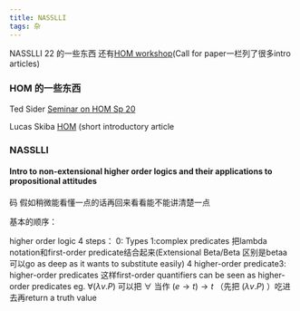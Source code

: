 ```yaml
---
title: NASSLLI
tags: 杂
---
```


NASSLLI 22 的一些东西 还有[HOM workshop](https://ml-la.github.io/higherordermetaphysics/index.html)(Call for paper一栏列了很多intro articles)

<!--more-->

### HOM 的一些东西

Ted Sider [Seminar on HOM Sp 20](http://tedsider.org/teaching/higher_order_20/higher_order_20.html)

Lucas Skiba [HOM](https://compass.onlinelibrary.wiley.com/doi/epdf/10.1111/phc3.12756) (short introductory article

### NASSLLI

#### Intro to non-extensional higher order logics and their applications to propositional attitudes

码 假如稍微能看懂一点的话再回来看看能不能讲清楚一点

基本的顺序：

higher order logic 4 steps： 0: Types 1:complex predicates 把lambda notation和first-order predicate结合起来(Extensional Beta/Beta 区别是betaa可以go as deep as it wants to substitute easily) 4 higher-order predicate3: higher-order predicates 这样first-order quantifiers can be seen as higher-order predicates eg. $\forall (\lambda v. P)$ 可以把 $\forall$ 当作 $(e \to t) \to t$ （先把 $(\lambda v. P)$ ）吃进去再return a truth value
